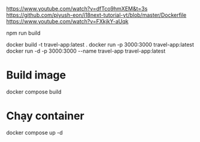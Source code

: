 
https://www.youtube.com/watch?v=dfTco9hmXEM&t=3s
https://github.com/piyush-eon/i18next-tutorial-yt/blob/master/Dockerfile
https://www.youtube.com/watch?v=FXkjkY-aUqk

npm run build

docker build -t travel-app:latest .
docker run -p 3000:3000 travel-app:latest
docker run -d -p 3000:3000 --name travel-app travel-app:latest

# Build image
docker compose build

# Chạy container
docker compose up -d

